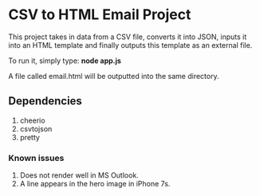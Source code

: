 # CSV to HTML Email Project

This project takes in data from a CSV file, converts it into JSON, inputs it into an HTML template and finally outputs this template as an external file.

To run it, simply type: **node app.js**

A file called email.html will be outputted into the same directory.

## Dependencies
1. cheerio
2. csvtojson
3. pretty

### Known issues ###
1. Does not render well in MS Outlook.
2. A line appears in the hero image in iPhone 7s.
